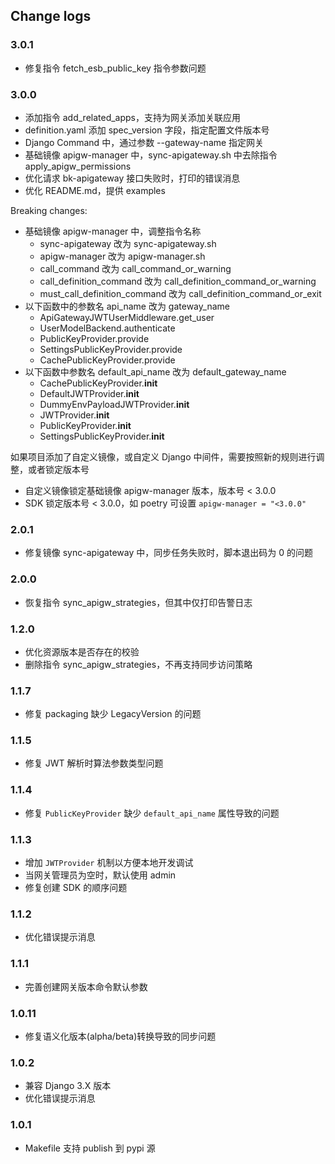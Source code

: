 ## Change logs

### 3.0.1
- 修复指令 fetch_esb_public_key 指令参数问题

### 3.0.0
- 添加指令 add_related_apps，支持为网关添加关联应用
- definition.yaml 添加 spec_version 字段，指定配置文件版本号
- Django Command 中，通过参数 --gateway-name 指定网关
- 基础镜像 apigw-manager 中，sync-apigateway.sh 中去除指令 apply_apigw_permissions
- 优化请求 bk-apigateway 接口失败时，打印的错误消息
- 优化 README.md，提供 examples

Breaking changes:
- 基础镜像 apigw-manager 中，调整指令名称
  - sync-apigateway 改为 sync-apigateway.sh
  - apigw-manager 改为 apigw-manager.sh
  - call_command 改为 call_command_or_warning
  - call_definition_command 改为 call_definition_command_or_warning
  - must_call_definition_command 改为 call_definition_command_or_exit
- 以下函数中的参数名 api_name 改为 gateway_name
  - ApiGatewayJWTUserMiddleware.get_user
  - UserModelBackend.authenticate
  - PublicKeyProvider.provide
  - SettingsPublicKeyProvider.provide
  - CachePublicKeyProvider.provide
- 以下函数中参数名 default_api_name 改为 default_gateway_name
  - CachePublicKeyProvider.__init__
  - DefaultJWTProvider.__init__
  - DummyEnvPayloadJWTProvider.__init__
  - JWTProvider.__init__
  - PublicKeyProvider.__init__
  - SettingsPublicKeyProvider.__init__

如果项目添加了自定义镜像，或自定义 Django 中间件，需要按照新的规则进行调整，或者锁定版本号
- 自定义镜像锁定基础镜像 apigw-manager 版本，版本号 < 3.0.0
- SDK 锁定版本号 < 3.0.0，如 poetry 可设置 `apigw-manager = "<3.0.0"`

### 2.0.1
- 修复镜像 sync-apigateway 中，同步任务失败时，脚本退出码为 0 的问题

### 2.0.0
- 恢复指令 sync_apigw_strategies，但其中仅打印告警日志

### 1.2.0
- 优化资源版本是否存在的校验
- 删除指令 sync_apigw_strategies，不再支持同步访问策略

### 1.1.7

- 修复 packaging 缺少 LegacyVersion 的问题

### 1.1.5

- 修复 JWT 解析时算法参数类型问题

### 1.1.4

- 修复 `PublicKeyProvider` 缺少 `default_api_name` 属性导致的问题

### 1.1.3

- 增加 `JWTProvider` 机制以方便本地开发调试
- 当网关管理员为空时，默认使用 admin
- 修复创建 SDK 的顺序问题

### 1.1.2

- 优化错误提示消息

### 1.1.1

- 完善创建网关版本命令默认参数

### 1.0.11

- 修复语义化版本(alpha/beta)转换导致的同步问题

### 1.0.2

- 兼容 Django 3.X 版本
- 优化错误提示消息

### 1.0.1

- Makefile 支持 publish 到 pypi 源
